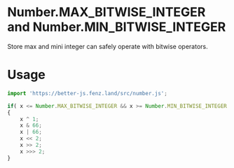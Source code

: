# Number.MAX_BITWISE_INTEGER and Number.MIN_BITWISE_INTEGER

Store max and mini integer can safely operate with bitwise operators. 

# Usage

```javascript
import 'https://better-js.fenz.land/src/number.js';

if( x <= Number.MAX_BITWISE_INTEGER && x >= Number.MIN_BITWISE_INTEGER )
{
	x ^ 1;
	x & 66;
	x | 66;
	x << 2;
	x >> 2;
	x >>> 2;
}
```
